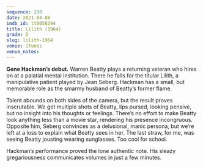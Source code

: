 ```yaml
---
sequence: 238
date: 2021-04-06
imdb_id: tt0058294
title: Lilith (1964)
grade: D
slug: lilith-1964
venue: iTunes
venue_notes:
---
```


**Gene Hackman’s debut.** Warren Beatty plays a returning veteran who hires on at a palatial mental institution. There he falls for the titular Lilith, a manipulative patient played by Jean Seberg. Hackman has a small, but memorable role as the smarmy husband of Beatty’s former flame.

<!-- end -->

Talent abounds on both sides of the camera, but the result proves inscrutable. We get multiple shots of Beatty, lips pursed, looking pensive, but no insight into his thoughts or feelings. There’s no effort to make Beatty look anything less than a movie star, rendering his presence incongruous. Opposite him, Seberg convinces as a delusional, manic persona, but we’re left at a loss to explain what Beatty sees in her. The last straw, for me, was seeing Beatty jousting wearing sunglasses. Too cool for school.

Hackman’s performance proved the lone authentic note. His sleazy gregariousness communicates volumes in just a few minutes.
